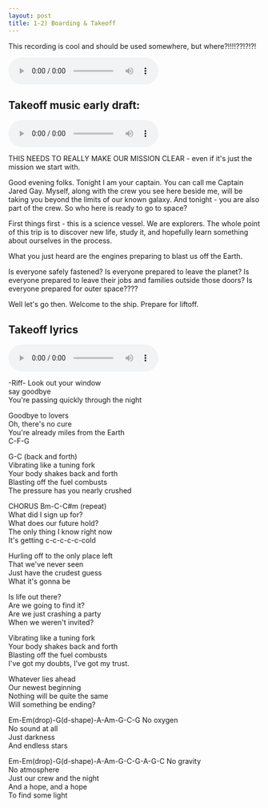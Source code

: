 ```yaml
---
layout: post
title: 1-2) Boarding & Takeoff
---
```


This recording is cool and should be used somewhere, but where?!!!!??!?!?!  

<audio controls>
<source src="{{ site.baseurl }}/audio/liftoff-song.mp3" type="audio/mpeg">
</audio>

## Takeoff music early draft:

<audio controls>
<source src="{{ site.baseurl }}/audio/boarding-takeoff-mix1.mp3" type="audio/mpeg">
</audio>

THIS NEEDS TO REALLY MAKE OUR MISSION CLEAR - even if it's just the mission we start with.  

Good evening folks. Tonight I am your captain. You can call me Captain Jared Gay. Myself, along with the crew you see here beside me, will be taking you beyond the limits of our known galaxy. And tonight - you are also part of the crew. So who here is ready to go to space?  

First things first - this is a science vessel. We are explorers. The whole point of this trip is to discover new life, study it, and hopefully learn something about ourselves in the process.  

What you just heard are the engines preparing to blast us off the Earth.

Is everyone safely fastened? Is everyone prepared to leave the planet? Is everyone prepared to leave their jobs and families outside those doors? Is everyone prepared for outer space????

Well let's go then. Welcome to the ship. Prepare for liftoff.


## Takeoff lyrics

<audio controls>
<source src="{{ site.baseurl }}/audio/takeoff-lyrics.mp3" type="audio/mpeg">
</audio>

-Riff-
Look out your window  
say goodbye  
You're passing quickly through the night  

Goodbye to lovers  
Oh, there's no cure  
You're already miles from the Earth  
C-F-G  

G-C (back and forth)  
Vibrating like a tuning fork  
Your body shakes back and forth  
Blasting off the fuel combusts  
The pressure has you nearly crushed  

CHORUS
Bm-C-C#m (repeat)  
What did I sign up for?  
What does our future hold?  
The only thing I know right now  
It's getting c-c-c-c-c-cold  

Hurling off to the only place left  
That we've never seen  
Just have the crudest guess  
What it's gonna be  

Is life out there?  
Are we going to find it?  
Are we just crashing a party  
When we weren't invited?  

Vibrating like a tuning fork  
Your body shakes back and forth  
Blasting off the fuel combusts  
I've got my doubts, I've got my trust.  

Whatever lies ahead  
Our newest beginning  
Nothing will be quite the same  
Will something  be ending?  

Em-Em(drop)-G(d-shape)-A-Am-G-C-G
No oxygen  
No sound at all  
Just darkness  
And endless stars  

Em-Em(drop)-G(d-shape)-A-Am-G-C-G-A-G-C
No gravity  
No atmosphere  
Just our crew and the night  
And a hope, and a hope  
To find some light  